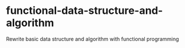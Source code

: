 # functional-data-structure-and-algorithm
Rewrite basic data structure and algorithm with functional programming
